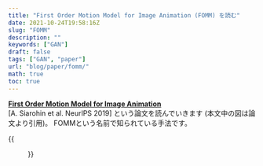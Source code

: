 ```yaml
---
title: "First Order Motion Model for Image Animation (FOMM) を読む"
date: 2021-10-24T19:58:16Z
slug: "FOMM"
description: ""
keywords: ["GAN"]
draft: false
tags: ["GAN", "paper"]
url: "blog/paper/fomm/"
math: true
toc: true
---
```


[**First Order Motion Model for Image Animation**](https://proceedings.neurips.cc/paper/2019/file/31c0b36aef265d9221af80872ceb62f9-Paper.pdf)   
[A. Siarohin et al. NeurIPS 2019] という論文を読んでいきます (本文中の図は論文より引用)。
FOMMという名前で知られている手法です。

{{<figure src="images/result.png" caption="example annimation">}}
